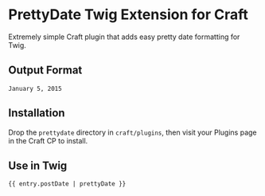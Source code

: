 # PrettyDate Twig Extension for Craft

Extremely simple Craft plugin that adds easy pretty date formatting for Twig.

## Output Format

`January 5, 2015`

## Installation

Drop the `prettydate` directory in `craft/plugins`, then visit your Plugins page in the Craft CP to install.

## Use in Twig

```
{{ entry.postDate | prettyDate }}
```
